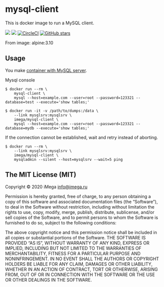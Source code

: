 # mysql-client

This is docker image to run a MySQL client.

[![](https://images.microbadger.com/badges/version/imega/mysql-client.svg)](https://microbadger.com/images/imega/mysql-client "Get your own version badge on microbadger.com") [![](https://images.microbadger.com/badges/image/imega/mysql-client.svg)](http://microbadger.com/images/imega/mysql-client "Get your own image badge on microbadger.com") [![CircleCI](https://circleci.com/gh/imega-docker/mysql-client.svg?style=svg)](https://circleci.com/gh/imega-docker/mysql-client) [![GitHub stars](https://img.shields.io/github/stars/badges/shields.svg?style=social&label=Star&maxAge=2592000)](https://github.com/imega-docker/mysql-client)

From image: alpine:3.10

## Usage

You make [container with MySQL server](http://imega.club/2015/04/30/docker-image-mysql).

Mysql console

```
$ docker run --rm \
    mysql-client \
    mysql --host=example.com --user=root --password=123321 --database=test --execute='show tables;'
```

```
$ docker run -it -v /path/to/dumps:/data \
    --link mysqlsrv:mysqlsrv \
    imega/mysql-client \
    mysql --host=example.com --user=root --password=123321 --database=mydb --execute='show tables;'
```

If the connection cannot be established, wait and retry instead of aborting.

```
$ docker run --rm \
    --link mysqlsrv:mysqlsrv \
    imega/mysql-client \
    mysqladmin --silent --host=mysqlsrv --wait=5 ping
```

## The MIT License (MIT)

Copyright © 2020 iMega <info@imega.ru>

Permission is hereby granted, free of charge, to any person obtaining a copy of this software and associated documentation files (the “Software”), to deal in the Software without restriction, including without limitation the rights to use, copy, modify, merge, publish, distribute, sublicense, and/or sell copies of the Software, and to permit persons to whom the Software is furnished to do so, subject to the following conditions:

The above copyright notice and this permission notice shall be included in all copies or substantial portions of the Software.
THE SOFTWARE IS PROVIDED “AS IS”, WITHOUT WARRANTY OF ANY KIND, EXPRESS OR IMPLIED, INCLUDING BUT NOT LIMITED TO THE WARRANTIES OF MERCHANTABILITY, FITNESS FOR A PARTICULAR PURPOSE AND NONINFRINGEMENT. IN NO EVENT SHALL THE AUTHORS OR COPYRIGHT HOLDERS BE LIABLE FOR ANY CLAIM, DAMAGES OR OTHER LIABILITY, WHETHER IN AN ACTION OF CONTRACT, TORT OR OTHERWISE, ARISING FROM, OUT OF OR IN CONNECTION WITH THE SOFTWARE OR THE USE OR OTHER DEALINGS IN THE SOFTWARE.
